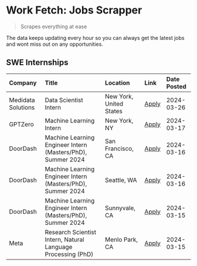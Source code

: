 # Work Fetch: Jobs Scrapper
> Scrapes everything at ease

The data keeps updating every hour so you can always get the latest jobs and wont miss out on any opportunities.

## SWE Internships
<!--START_SECTION:workfetch-->
| Company            | Title                                                        | Location                | Link                                                                                                                                                                                                                                                                       | Date Posted   |
|:-------------------|:-------------------------------------------------------------|:------------------------|:---------------------------------------------------------------------------------------------------------------------------------------------------------------------------------------------------------------------------------------------------------------------------|:--------------|
| Medidata Solutions | Data Scientist Intern                                        | New York, United States | [Apply](https://www.linkedin.com/jobs/view/data-scientist-intern-at-medidata-solutions-3810253704?position=10&pageNum=0&refId=7BF8ur%2Bz%2BECrQUkAx7HpDg%3D%3D&trackingId=O7Tfy%2Fb6WJXsdI5gXm6hng%3D%3D&trk=public_jobs_jserp-result_search-card)                         | 2024-03-26    |
| GPTZero            | Machine Learning Intern                                      | New York, NY            | [Apply](https://www.linkedin.com/jobs/view/machine-learning-intern-at-gptzero-3860723963?position=9&pageNum=0&refId=7BF8ur%2Bz%2BECrQUkAx7HpDg%3D%3D&trackingId=9gQawx%2FXbpnR8HTUXNXtrQ%3D%3D&trk=public_jobs_jserp-result_search-card)                                   | 2024-03-17    |
| DoorDash           | Machine Learning Engineer Intern (Masters/PhD), Summer 2024  | San Francisco, CA       | [Apply](https://www.linkedin.com/jobs/view/machine-learning-engineer-intern-masters-phd-summer-2024-at-doordash-3736457737?position=3&pageNum=0&refId=7BF8ur%2Bz%2BECrQUkAx7HpDg%3D%3D&trackingId=yuJ%2F0mzBHllKEpoo8uDTgg%3D%3D&trk=public_jobs_jserp-result_search-card) | 2024-03-16    |
| DoorDash           | Machine Learning Engineer Intern (Masters/PhD), Summer 2024  | Seattle, WA             | [Apply](https://www.linkedin.com/jobs/view/machine-learning-engineer-intern-masters-phd-summer-2024-at-doordash-3736455966?position=4&pageNum=0&refId=7BF8ur%2Bz%2BECrQUkAx7HpDg%3D%3D&trackingId=80eb1ry0Zw3pGmxAeCRibA%3D%3D&trk=public_jobs_jserp-result_search-card)   | 2024-03-16    |
| DoorDash           | Machine Learning Engineer Intern (Masters/PhD), Summer 2024  | Sunnyvale, CA           | [Apply](https://www.linkedin.com/jobs/view/machine-learning-engineer-intern-masters-phd-summer-2024-at-doordash-3736454973?position=2&pageNum=0&refId=7BF8ur%2Bz%2BECrQUkAx7HpDg%3D%3D&trackingId=aFDrGLAgxALpFXIPlGTFOQ%3D%3D&trk=public_jobs_jserp-result_search-card)   | 2024-03-15    |
| Meta               | Research Scientist Intern, Natural Language Processing (PhD) | Menlo Park, CA          | [Apply](https://www.linkedin.com/jobs/view/research-scientist-intern-natural-language-processing-phd-at-meta-3858718375?position=8&pageNum=0&refId=7BF8ur%2Bz%2BECrQUkAx7HpDg%3D%3D&trackingId=8KyjAzR2dNyndnj%2B57L7IA%3D%3D&trk=public_jobs_jserp-result_search-card)    | 2024-03-15    |
<!--END_SECTION:workfetch-->
